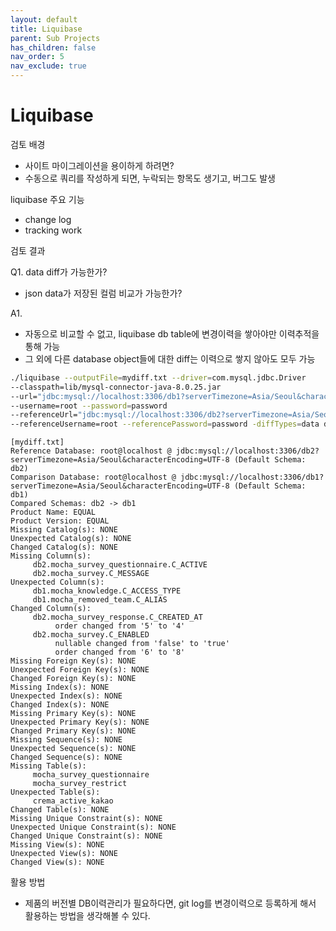 ```yaml
---
layout: default
title: Liquibase
parent: Sub Projects
has_children: false
nav_order: 5
nav_exclude: true
---
```


# Liquibase

검토 배경

- 사이트 마이그레이션을 용이하게 하려면?
- 수동으로 쿼리를 작성하게 되면, 누락되는 항목도 생기고, 버그도 발생

liquibase 주요 기능

- change log
- tracking work

검토 결과

Q1. data diff가 가능한가?

- json data가 저장된 컬럼 비교가 가능한가?

A1. 

- 자동으로 비교할 수 없고, liquibase db table에 변경이력을 쌓아야만 이력추적을 통해 가능
- 그 외에 다른 database object들에 대한 diff는 이력으로 쌓지 않아도 모두 가능

```bash
./liquibase --outputFile=mydiff.txt --driver=com.mysql.jdbc.Driver 
--classpath=lib/mysql-connector-java-8.0.25.jar 
--url="jdbc:mysql://localhost:3306/db1?serverTimezone=Asia/Seoul&characterEncoding=UTF-8" 
--username=root --password=password 
--referenceUrl="jdbc:mysql://localhost:3306/db2?serverTimezone=Asia/Seoul&characterEncoding=UTF-8" 
--referenceUsername=root --referencePassword=password -diffTypes=data diff
```

```
[mydiff.txt]
Reference Database: root@localhost @ jdbc:mysql://localhost:3306/db2?serverTimezone=Asia/Seoul&characterEncoding=UTF-8 (Default Schema: db2)
Comparison Database: root@localhost @ jdbc:mysql://localhost:3306/db1?serverTimezone=Asia/Seoul&characterEncoding=UTF-8 (Default Schema: db1)
Compared Schemas: db2 -> db1
Product Name: EQUAL
Product Version: EQUAL
Missing Catalog(s): NONE
Unexpected Catalog(s): NONE
Changed Catalog(s): NONE
Missing Column(s): 
     db2.mocha_survey_questionnaire.C_ACTIVE
     db2.mocha_survey.C_MESSAGE
Unexpected Column(s): 
     db1.mocha_knowledge.C_ACCESS_TYPE
     db1.mocha_removed_team.C_ALIAS
Changed Column(s): 
     db2.mocha_survey_response.C_CREATED_AT
          order changed from '5' to '4'
     db2.mocha_survey.C_ENABLED
          nullable changed from 'false' to 'true'
          order changed from '6' to '8'
Missing Foreign Key(s): NONE
Unexpected Foreign Key(s): NONE
Changed Foreign Key(s): NONE
Missing Index(s): NONE
Unexpected Index(s): NONE
Changed Index(s): NONE
Missing Primary Key(s): NONE
Unexpected Primary Key(s): NONE
Changed Primary Key(s): NONE
Missing Sequence(s): NONE
Unexpected Sequence(s): NONE
Changed Sequence(s): NONE
Missing Table(s): 
     mocha_survey_questionnaire
     mocha_survey_restrict
Unexpected Table(s): 
     crema_active_kakao
Changed Table(s): NONE
Missing Unique Constraint(s): NONE
Unexpected Unique Constraint(s): NONE
Changed Unique Constraint(s): NONE
Missing View(s): NONE
Unexpected View(s): NONE
Changed View(s): NONE
```

활용 방법

- 제품의 버전별 DB이력관리가 필요하다면, git log를 변경이력으로 등록하게 해서 활용하는 방법을 생각해볼 수 있다.